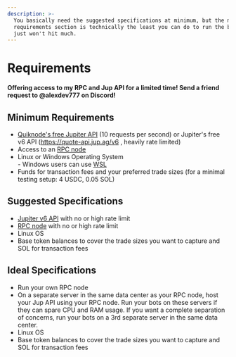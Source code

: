```yaml
---
description: >-
  You basically need the suggested specifications at minimum, but the minimum
  requirements section is technically the least you can do to run the bot. You
  just won't hit much.
---
```


# Requirements

**Offering access to my RPC and Jup API for a limited time! Send a friend request to @alexdev777 on Discord!**

## Minimum Requirements

* [Quiknode's free Jupiter ](https://marketplace.quicknode.com/add-on/metis-jupiter-v6-swap-api)[API](https://marketplace.quicknode.com/add-on/metis-jupiter-v6-swap-api) (10 requests per second) or Jupiter's free v6 API (https://quote-api.jup.ag/v6 , heavily rate limited)
* Access to an [RPC node](setup/rpcs.md)
* Linux or Windows Operating System\
  \- Windows users can use [WSL](https://learn.microsoft.com/en-us/windows/wsl/install)
* Funds for transaction fees and your preferred trade sizes (for a minimal testing setup: 4 USDC, 0.05 SOL)

## Suggested Specifications

* [Jupiter v6 API](setup/jupiter-v6-access.md) with no or high rate limit
* [RPC node](setup/rpcs.md) with no or high rate limit
* Linux OS
* Base token balances to cover the trade sizes you want to capture and SOL for transaction fees

## Ideal Specifications

* Run your own RPC node
* On a separate server in the same data center as your RPC node, host your Jup API using your RPC node. Run your bots on these servers if they can spare CPU and RAM usage. If you want a complete separation of concerns, run your bots on a 3rd separate server in the same data center.
* Linux OS
* Base token balances to cover the trade sizes you want to capture and SOL for transaction fees
